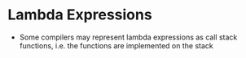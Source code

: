 # Lambda Expressions

- Some compilers may represent lambda expressions as call stack functions, i.e.
  the functions are implemented on the stack
